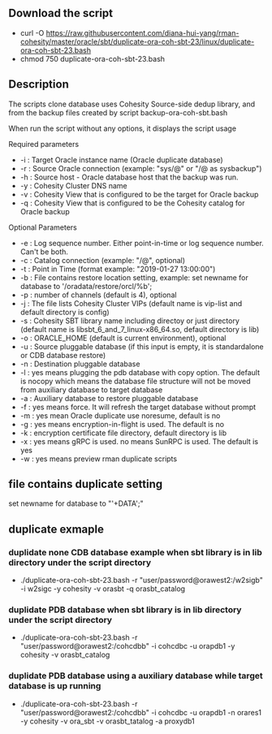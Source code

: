 ## Download the script
- curl -O https://raw.githubusercontent.com/diana-hui-yang/rman-cohesity/master/oracle/sbt/duplicate-ora-coh-sbt-23/linux/duplicate-ora-coh-sbt-23.bash
- chmod 750 duplicate-ora-coh-sbt-23.bash

## Description
The scripts clone database uses Cohesity Source-side dedup library, and from the backup files created by script backup-ora-coh-sbt.bash

When run the script without any options, it displays the script usage

Required parameters
- -i : Target Oracle instance name (Oracle duplicate database)
- -r : Source Oracle connection (example: "sys/<password>@<target db connection>" or "<dbuser>/<dbpass>@<target connection string> as sysbackup")
- -h : Source host - Oracle database host that the backup was run.
- -y : Cohesity Cluster DNS name
- -v : Cohesity View that is configured to be the target for Oracle backup
- -q : Cohesity View that is configured to be the Cohesity catalog for Oracle backup

Optional Parameters
  
- -e : Log sequence number. Either point-in-time or log sequence number. Can't be both.
- -c : Catalog connection (example: "<dbuser>/<dbpass>@<catalog connection string>", optional)
- -t : Point in Time (format example: "2019-01-27 13:00:00")
- -b : File contains restore location setting, example: set newname for database to '/oradata/restore/orcl/%b';
- -p : number of channels (default is 4), optional
- -j : The file lists Cohesity Cluster VIPs (default name is vip-list and default directory is config)
- -s : Cohesity SBT library name including directoy or just directory (default name is libsbt_6_and_7_linux-x86_64.so, default directory is lib)
- -o : ORACLE_HOME (default is current environment), optional
- -u : Source pluggable database (if this input is empty, it is standardalone or CDB database restore)
- -n : Destination pluggable database
- -l : yes means plugging the pdb database with copy option. The default is nocopy which means the database file structure will not be moved from auxiliary database to target database
- -a : Auxiliary database to restore pluggable database
- -f : yes means force. It will refresh the target database without prompt
- -m : yes mean Oracle duplicate use noresume, default is no
- -g : yes means encryption-in-flight is used. The default is no
- -k : encryption certificate file directory, default directory is lib
- -x : yes means gRPC is used. no means SunRPC is used. The default is yes
- -w : yes means preview rman duplicate scripts
 

## file contains duplicate setting
set newname for database to "'+DATA';"

## duplicate exmaple

### duplidate none CDB database example when sbt library is in lib directory under the script directory
- ./duplicate-ora-coh-sbt-23.bash -r "user/password@orawest2:/w2sigb" -i w2sigc -y cohesity -v orasbt -q orasbt_catalog
### duplidate PDB database when sbt library is in lib directory under the script directory
- ./duplicate-ora-coh-sbt-23.bash -r "user/password@orawest2:/cohcdbb" -i cohcdbc -u orapdb1  -y cohesity -v orasbt_catalog 
### duplidate PDB database using a auxiliary database while target database is up running
- ./duplicate-ora-coh-sbt-23.bash -r "user/password@orawest2:/cohcdbb" -i cohcdbc -u orapdb1 -n orares1 -y cohesity -v ora_sbt -v orasbt_tatalog -a proxydb1
